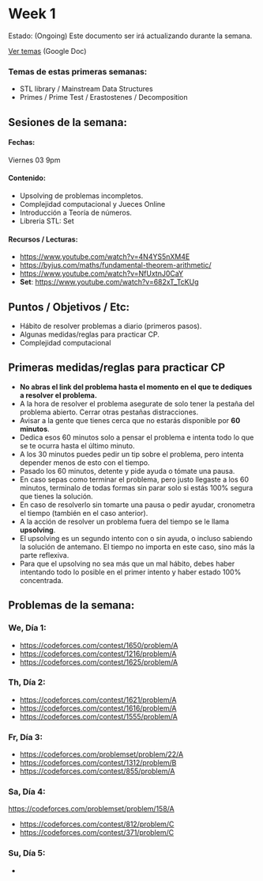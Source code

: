 # Week 1

Estado: (Ongoing) Este documento ser irá actualizando durante la semana.

[Ver temas](https://docs.google.com/spreadsheets/d/1AzF4fb6XD-0izqK9EdXhfnTFuXAuwGM8adgtvkPqZiU/edit?usp=sharing) (Google Doc)

### Temas de estas primeras semanas:

- STL library / Mainstream Data Structures
- Primes / Prime Test / Erastostenes / Decomposition

## Sesiones de la semana:
#### Fechas:
Viernes 03 9pm
#### Contenido:
- Upsolving de problemas incompletos.
- Complejidad computacional y Jueces Online
- Introducción a Teoría de números.
- Libreria STL: Set

#### Recursos / Lecturas:
- https://www.youtube.com/watch?v=4N4YS5nXM4E
- https://byjus.com/maths/fundamental-theorem-arithmetic/
- https://www.youtube.com/watch?v=NfUxtnJ0CaY
- **Set**: https://www.youtube.com/watch?v=682xT_TcKUg

## Puntos / Objetivos / Etc:
- Hábito de resolver problemas a diario (primeros pasos).
- Algunas medidas/reglas para practicar CP.
- Complejidad computacional

## Primeras medidas/reglas para practicar CP

- **No abras el link del problema hasta el momento en el que te dediques a resolver el problema.**
- A la hora de resolver el problema asegurate de solo tener la pestaña del problema abierto. Cerrar otras pestañas distracciones.
- Avisar a la gente que tienes cerca que no estarás disponible por **60 minutos**.
- Dedica esos 60 minutos solo a pensar el problema e intenta todo lo que se te ocurra hasta el último minuto.
- A los 30 minutos puedes pedir un tip sobre el problema, pero intenta depender menos de esto con el tiempo.
- Pasado los 60 minutos, detente y pide ayuda o tómate una pausa.
- En caso sepas como terminar el problema, pero justo llegaste a los 60 minutos, terminalo de todas formas sin parar solo si estás 100% segura que tienes la solución.
- En caso de resolverlo sin tomarte una pausa o pedir ayudar, cronometra el tiempo (también en el caso anterior).
- A la acción de resolver un problema fuera del tiempo se le llama **upsolving**.
- El upsolving es un segundo intento con o sin ayuda, o incluso sabiendo la solución de antemano. El tiempo no importa en este caso, sino más la parte reflexiva.
- Para que el upsolving no sea más que un mal hábito, debes haber intentando todo lo posible en el primer intento y haber estado 100% concentrada.

## Problemas de la semana:

### We, Día 1:
- https://codeforces.com/contest/1650/problem/A
- https://codeforces.com/contest/1216/problem/A
- https://codeforces.com/contest/1625/problem/A

### Th, Día 2:
- https://codeforces.com/contest/1621/problem/A
- https://codeforces.com/contest/1616/problem/A
- https://codeforces.com/contest/1555/problem/A

### Fr, Día 3:
- https://codeforces.com/problemset/problem/22/A
- https://codeforces.com/contest/1312/problem/B
- https://codeforces.com/contest/855/problem/A

### Sa, Día 4:
https://codeforces.com/problemset/problem/158/A
- https://codeforces.com/contest/812/problem/C
- https://codeforces.com/contest/371/problem/C

### Su, Día 5:
-


